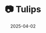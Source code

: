 ---
title: '📷 Tulips'
date: '2025-04-02'
image: 'https://cdn.diblasio.social/static/photos/2025/20250402_131044.jpg'
thumbnail: 'https://cdn.diblasio.social/static/photos/2025/thumbnails/20250402_131044.jpg'
alt_text: "Red tulips blooming in a garden."
tags:
  - "#Photography"
  - "#Netherlands"
  - "#Huizen"
  - "#Tulips"
  - "#FujifilmXT4"
description: ''
created_date: '2025-04-02'
location: "22, Anker, Stad en Lande, Huizerhoogt, Huizen, Noord-Holland, Nederland, 1276 GZ, Nederland"
exif_data: "FUJIFILM X-T4 XF100-400mmF4.5-5.6 R LM OIS WR (1/120 | f/7.1 | ISO 160)"
draft: false
---